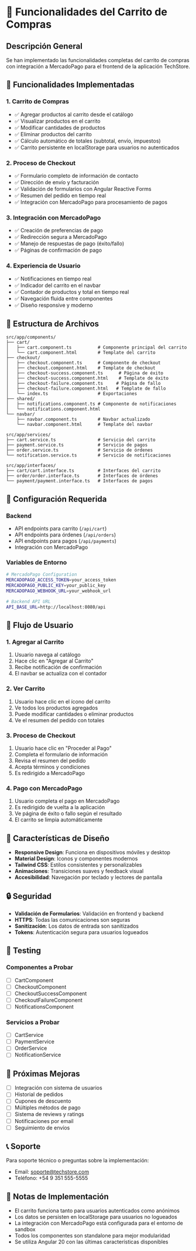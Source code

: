 # 🛒 Funcionalidades del Carrito de Compras

## Descripción General

Se han implementado las funcionalidades completas del carrito de compras con integración a MercadoPago para el frontend de la aplicación TechStore.

## 🚀 Funcionalidades Implementadas

### 1. **Carrito de Compras**
- ✅ Agregar productos al carrito desde el catálogo
- ✅ Visualizar productos en el carrito
- ✅ Modificar cantidades de productos
- ✅ Eliminar productos del carrito
- ✅ Cálculo automático de totales (subtotal, envío, impuestos)
- ✅ Carrito persistente en localStorage para usuarios no autenticados

### 2. **Proceso de Checkout**
- ✅ Formulario completo de información de contacto
- ✅ Dirección de envío y facturación
- ✅ Validación de formularios con Angular Reactive Forms
- ✅ Resumen del pedido en tiempo real
- ✅ Integración con MercadoPago para procesamiento de pagos

### 3. **Integración con MercadoPago**
- ✅ Creación de preferencias de pago
- ✅ Redirección segura a MercadoPago
- ✅ Manejo de respuestas de pago (éxito/fallo)
- ✅ Páginas de confirmación de pago

### 4. **Experiencia de Usuario**
- ✅ Notificaciones en tiempo real
- ✅ Indicador del carrito en el navbar
- ✅ Contador de productos y total en tiempo real
- ✅ Navegación fluida entre componentes
- ✅ Diseño responsive y moderno

## 📁 Estructura de Archivos

```
src/app/components/
├── cart/
│   ├── cart.component.ts          # Componente principal del carrito
│   └── cart.component.html        # Template del carrito
├── checkout/
│   ├── checkout.component.ts      # Componente de checkout
│   ├── checkout.component.html    # Template de checkout
│   ├── checkout-success.component.ts      # Página de éxito
│   ├── checkout-success.component.html    # Template de éxito
│   ├── checkout-failure.component.ts     # Página de fallo
│   ├── checkout-failure.component.html   # Template de fallo
│   └── index.ts                   # Exportaciones
├── shared/
│   ├── notifications.component.ts # Componente de notificaciones
│   └── notifications.component.html
└── navbar/
    ├── navbar.component.ts        # Navbar actualizado
    └── navbar.component.html      # Template del navbar

src/app/services/
├── cart.service.ts                # Servicio del carrito
├── payment.service.ts             # Servicio de pagos
├── order.service.ts               # Servicio de órdenes
└── notification.service.ts        # Servicio de notificaciones

src/app/interfaces/
├── cart/cart.interface.ts         # Interfaces del carrito
├── order/order.interface.ts       # Interfaces de órdenes
└── payment/payment.interface.ts   # Interfaces de pagos
```

## 🔧 Configuración Requerida

### Backend
- API endpoints para carrito (`/api/cart`)
- API endpoints para órdenes (`/api/orders`)
- API endpoints para pagos (`/api/payments`)
- Integración con MercadoPago

### Variables de Entorno
```bash
# MercadoPago Configuration
MERCADOPAGO_ACCESS_TOKEN=your_access_token
MERCADOPAGO_PUBLIC_KEY=your_public_key
MERCADOPAGO_WEBHOOK_URL=your_webhook_url

# Backend API URL
API_BASE_URL=http://localhost:8080/api
```

## 🎯 Flujo de Usuario

### 1. **Agregar al Carrito**
1. Usuario navega al catálogo
2. Hace clic en "Agregar al Carrito"
3. Recibe notificación de confirmación
4. El navbar se actualiza con el contador

### 2. **Ver Carrito**
1. Usuario hace clic en el ícono del carrito
2. Ve todos los productos agregados
3. Puede modificar cantidades o eliminar productos
4. Ve el resumen del pedido con totales

### 3. **Proceso de Checkout**
1. Usuario hace clic en "Proceder al Pago"
2. Completa el formulario de información
3. Revisa el resumen del pedido
4. Acepta términos y condiciones
5. Es redirigido a MercadoPago

### 4. **Pago con MercadoPago**
1. Usuario completa el pago en MercadoPago
2. Es redirigido de vuelta a la aplicación
3. Ve página de éxito o fallo según el resultado
4. El carrito se limpia automáticamente

## 🎨 Características de Diseño

- **Responsive Design**: Funciona en dispositivos móviles y desktop
- **Material Design**: Iconos y componentes modernos
- **Tailwind CSS**: Estilos consistentes y personalizables
- **Animaciones**: Transiciones suaves y feedback visual
- **Accesibilidad**: Navegación por teclado y lectores de pantalla

## 🔒 Seguridad

- **Validación de Formularios**: Validación en frontend y backend
- **HTTPS**: Todas las comunicaciones son seguras
- **Sanitización**: Los datos de entrada son sanitizados
- **Tokens**: Autenticación segura para usuarios logueados

## 🧪 Testing

### Componentes a Probar
- [ ] CartComponent
- [ ] CheckoutComponent
- [ ] CheckoutSuccessComponent
- [ ] CheckoutFailureComponent
- [ ] NotificationsComponent

### Servicios a Probar
- [ ] CartService
- [ ] PaymentService
- [ ] OrderService
- [ ] NotificationService

## 🚀 Próximas Mejoras

- [ ] Integración con sistema de usuarios
- [ ] Historial de pedidos
- [ ] Cupones de descuento
- [ ] Múltiples métodos de pago
- [ ] Sistema de reviews y ratings
- [ ] Notificaciones por email
- [ ] Seguimiento de envíos

## 📞 Soporte

Para soporte técnico o preguntas sobre la implementación:
- Email: soporte@techstore.com
- Teléfono: +54 9 351 555-5555

## 📝 Notas de Implementación

- El carrito funciona tanto para usuarios autenticados como anónimos
- Los datos se persisten en localStorage para usuarios no logueados
- La integración con MercadoPago está configurada para el entorno de sandbox
- Todos los componentes son standalone para mejor modularidad
- Se utiliza Angular 20 con las últimas características disponibles

